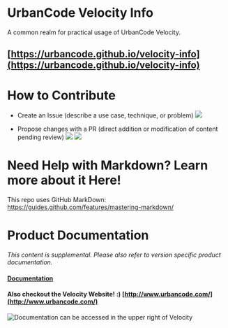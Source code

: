 # UrbanCode Velocity Info

A common realm for practical usage of UrbanCode Velocity.

## [https://urbancode.github.io/velocity-info](https://urbancode.github.io/velocity-info)

# How to Contribute

- Create an Issue (describe a use case, technique, or problem)
![](workbooks/general/contribute_issue.png)

- Propose changes with a PR (direct addition or modification of content pending review)
![](workbooks/general/contribute_pr_1.png)
![](workbooks/general/contribute_pr_2.png)

# Need Help with Markdown? Learn more about it Here!

This repo uses GitHub MarkDown:
https://guides.github.com/features/mastering-markdown/


# Product Documentation

*This content is supplemental. Please also refer to version specific product documentation.*

#### [Documentation](https://www.ibm.com/support/knowledgecenter/SSCKX6)
#### Also checkout the Velocity Website! :) [http://www.urbancode.com/](http://www.urbancode.com/)

![Documentation can be accessed in the upper right of Velocity](workbooks/general/docs.png)
